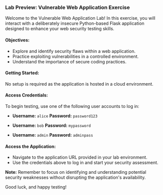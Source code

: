 ### Lab Preview: Vulnerable Web Application Exercise

Welcome to the Vulnerable Web Application Lab! In this exercise, you will interact with a deliberately insecure Python-based Flask application designed to enhance your web security testing skills.

#### Objectives:
- Explore and identify security flaws within a web application.
- Practice exploiting vulnerabilities in a controlled environment.
- Understand the importance of secure coding practices.

#### Getting Started:
No setup is required as the application is hosted in a cloud environment.

#### Access Credentials:
To begin testing, use one of the following user accounts to log in:

- **Username:** `alice`
  **Password:** `password123`

- **Username:** `bob`
  **Password:** `mypassword`

- **Username:** `admin`
  **Password:** `adminpass`

#### Access the Application:
- Navigate to the application URL provided in your lab environment.
- Use the credentials above to log in and start your security assessment.

**Note:** Remember to focus on identifying and understanding potential security weaknesses without disrupting the application's availability.

Good luck, and happy testing!